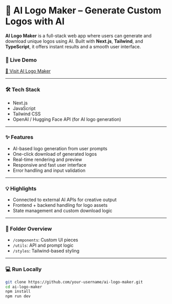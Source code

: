 # 🎨 AI Logo Maker – Generate Custom Logos with AI

**AI Logo Maker** is a full-stack web app where users can generate and download unique logos using AI. Built with **Next.js**, **Tailwind**, and **TypeScript**, it offers instant results and a smooth user interface.

### 🚀 Live Demo
[🔗 Visit AI Logo Maker](https://ai-logo-maker-18.vercel.app/)

---

### 🛠️ Tech Stack
- Next.js
- JavaScript
- Tailwind CSS
- OpenAI / Hugging Face API (for AI logo generation)

---

### ✨ Features
- AI-based logo generation from user prompts
- One-click download of generated logos
- Real-time rendering and preview
- Responsive and fast user interface
- Error handling and input validation

---

### 💡 Highlights
- Connected to external AI APIs for creative output
- Frontend + backend handling for logo assets
- State management and custom download logic

---

### 📁 Folder Overview
- `/components`: Custom UI pieces
- `/utils`: API and prompt logic
- `/styles`: Tailwind-based styling

---

### 💻 Run Locally
```bash
git clone https://github.com/your-username/ai-logo-maker.git
cd ai-logo-maker
npm install
npm run dev
